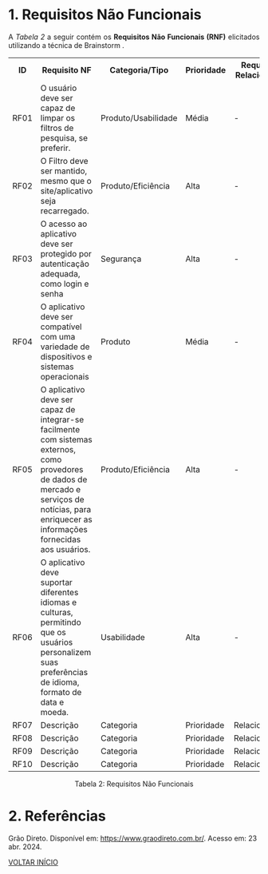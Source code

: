 # 1. Requisitos Não Funcionais

<p align="justify">A <i>Tabela 2</i> a seguir contém os <b>Requisitos Não Funcionais (RNF)</b> elicitados utilizando a técnica de Brainstorm .</p>

<table>
<!-- Lista Inicio -->
  <tr>
    <th>ID</th>
    <th>Requisito NF</th>
    <th>Categoria/Tipo</th>
    <th>Prioridade</th>
    <th>Requisitos Relacionados</th>
  </tr>
  <!-- Lista Fim -->

  <!-- Lista Inicio -->
  <tr>
    <td>RF01</td>
    <td>O usuário deve ser capaz de limpar os filtros de pesquisa, se preferir.</td>
    <td>Produto/Usabilidade</td>
    <td>Média</td>
    <td>-</td>
  </tr>
  <!-- Lista Fim -->

  <!-- Lista Inicio -->
  <tr>
    <td>RF02</td>
    <td>O Filtro deve ser mantido, mesmo que o site/aplicativo seja recarregado.</td>
    <td>Produto/Eficiência</td>
    <td>Alta</td>
    <td>-</td>
  </tr>
  <!-- Lista Fim -->

  <!-- Lista Inicio -->
  <tr>
    <td>RF03</td>
    <td>O acesso ao aplicativo deve ser protegido por autenticação adequada, como login e senha</td>
    <td>Segurança</td>
    <td>Alta</td>
    <td>-</td>
  </tr>
  <!-- Lista Fim -->

 <!-- Lista Inicio -->
  <tr>
    <td>RF04</td>
    <td>O aplicativo deve ser compatível com uma variedade de dispositivos e sistemas operacionais</td>
    <td>Produto</td>
    <td>Média</td>
    <td>-</td>
  </tr>
  <!-- Lista Fim -->

   <!-- Lista Inicio -->
  <tr>
    <td>RF05</td>
    <td>O aplicativo deve ser capaz de integrar-se facilmente com sistemas externos, como provedores de dados de mercado e serviços de notícias, para enriquecer as informações fornecidas aos usuários.</td>
    <td>Produto/Eficiência</td>
    <td>Alta</td>
    <td>-</td>
  </tr>
  <!-- Lista Fim -->

 <!-- Lista Inicio -->
  <tr>
    <td>RF06</td>
    <td>O aplicativo deve suportar diferentes idiomas e culturas, permitindo que os usuários personalizem suas preferências de idioma, formato de data e moeda.</td>
    <td>Usabilidade</td>
    <td>Alta</td>
    <td>-</td>
  </tr>
  <!-- Lista Fim -->

   <!-- Lista Inicio -->
  <tr>
    <td>RF07</td>
    <td>Descrição</td>
    <td>Categoria</td>
    <td>Prioridade</td>
    <td>Relacionamnto</td>
  </tr>
  <!-- Lista Fim -->

   <!-- Lista Inicio -->
  <tr>
    <td>RF08</td>
    <td>Descrição</td>
    <td>Categoria</td>
    <td>Prioridade</td>
    <td>Relacionamnto</td>
  </tr>
  <!-- Lista Fim -->

   <!-- Lista Inicio -->
  <tr>
    <td>RF09</td>
    <td>Descrição</td>
    <td>Categoria</td>
    <td>Prioridade</td>
    <td>Relacionamnto</td>
  </tr>
  <!-- Lista Fim -->

   <!-- Lista Inicio -->
  <tr>
    <td>RF10</td>
    <td>Descrição</td>
    <td>Categoria</td>
    <td>Prioridade</td>
    <td>Relacionamnto</td>
  </tr>
  <!-- Lista Fim -->
</table>



<div style="text-align: center">
<p>Tabela 2: Requisitos Não Funcionais</p>
</div>

# 2. Referências

Grão Direto. Disponível em: <https://www.graodireto.com.br/>. Acesso em: 23 abr. 2024.

<a href="../README.md">VOLTAR INÍCIO</a>
